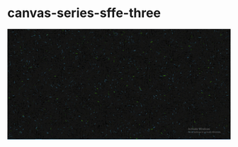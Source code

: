 # canvas-series-sffe-three

<img src="https://github.com/Levi-Chinecherem/canvas-series-sffe-three/blob/master/preview.PNG">
